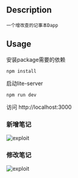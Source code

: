 ## Description
```
一个增改查的记事本Dapp
```

## Usage

安装package需要的依赖
```shell
npm install 
```

启动lite-server
```shell
npm run dev
```
访问
http://localhost:3000 

### 新增笔记
 ![exploit](https://github.com/gaoxt/blogDemo/blob/master/2020/blockchain/note_on_chain/src/images/add_note.gif?raw=true)

### 修改笔记
 ![exploit](https://github.com/gaoxt/blogDemo/blob/master/2020/blockchain/note_on_chain/src/images/update_note.gif?raw=true)

